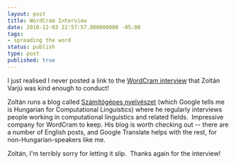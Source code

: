 ```yaml
---
layout: post
title: WordCram Interview
date: 2010-12-03 22:57:57.000000000 -05:00
tags:
- spreading the word
status: publish
type: post
published: true
---
```


I just realised I never posted a link to the [WordCram interview](http://szamitogepesnyelveszet.blogspot.com/2010/11/word-cram-interview-with-its-creator.html) that Zoltán Varjú was kind enough to conduct!

Zoltán runs a blog called [Számítógépes nyelvészet](http://szamitogepesnyelveszet.blogspot.com/) (which Google tells me is Hungarian for Computational Linguistics) where he regularly interviews people working in computational linguistics and related fields.  Impressive company for WordCram to keep. His blog is worth checking out -- there are a number of English posts, and Google Translate helps with the rest, for non-Hungarian-speakers like me.

Zoltán, I'm terribly sorry for letting it slip.  Thanks again for the interview!
